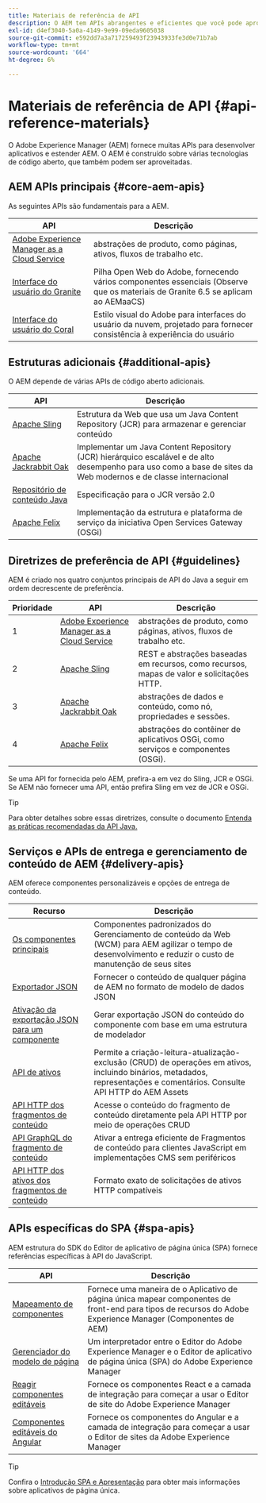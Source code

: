 ```yaml
---
title: Materiais de referência de API
description: O AEM tem APIs abrangentes e eficientes que você pode aproveitar para o seu projeto de experiência digital.
exl-id: d4ef3040-5a0a-4149-9e99-09eda9605038
source-git-commit: e592dd7a3a717259493f23943933fe3d0e71b7ab
workflow-type: tm+mt
source-wordcount: '664'
ht-degree: 6%

---
```


# Materiais de referência de API {#api-reference-materials}

O Adobe Experience Manager (AEM) fornece muitas APIs para desenvolver aplicativos e estender AEM. O AEM é construído sobre várias tecnologias de código aberto, que também podem ser aproveitadas.

## AEM APIs principais {#core-aem-apis}

As seguintes APIs são fundamentais para a AEM.

| API | Descrição |
|---|---|
| [Adobe Experience Manager as a Cloud Service](https://www.adobe.io/experience-manager/reference-materials/cloud-service/javadoc/index.html) | abstrações de produto, como páginas, ativos, fluxos de trabalho etc. |
| [Interface do usuário do Granite](https://helpx.adobe.com/experience-manager/6-5/sites/developing/using/reference-materials/granite-ui/api/jcr_root/libs/granite/ui/index.html#) | Pilha Open Web do Adobe, fornecendo vários componentes essenciais (Observe que os materiais de Granite 6.5 se aplicam ao AEMaaCS) |
| [Interface do usuário do Coral](https://opensource.adobe.com/coral-spectrum/documentation/) | Estilo visual do Adobe para interfaces do usuário da nuvem, projetado para fornecer consistência à experiência do usuário |

<!---
|Editor core JavaScript API reference|Provides all the base objects and concepts to support authoring of content resources|
--->

## Estruturas adicionais {#additional-apis}

O AEM depende de várias APIs de código aberto adicionais.

| API | Descrição |
|---|---|
| [Apache Sling](https://sling.apache.org/apidocs/sling11/) | Estrutura da Web que usa um Java Content Repository (JCR) para armazenar e gerenciar conteúdo |
| [Apache Jackrabbit Oak](http://jackrabbit.apache.org/oak/docs/oak_api/overview.html) | Implementar um Java Content Repository (JCR) hierárquico escalável e de alto desempenho para uso como a base de sites da Web modernos e de classe internacional |
| [Repositório de conteúdo Java](https://www.adobe.io/experience-manager/reference-materials/spec/javax.jcr/javadocs/jcr-2.0/index.html) | Especificação para o JCR versão 2.0 |
| [Apache Felix](https://felix.apache.org) | Implementação da estrutura e plataforma de serviço da iniciativa Open Services Gateway (OSGi) |

## Diretrizes de preferência de API {#guidelines}

AEM é criado nos quatro conjuntos principais de API do Java a seguir em ordem decrescente de preferência.

| Prioridade | API | Descrição |
|---|---|---|
| 1 | [Adobe Experience Manager as a Cloud Service](https://www.adobe.io/experience-manager/reference-materials/cloud-service/javadoc/index.html) | abstrações de produto, como páginas, ativos, fluxos de trabalho etc. |
| 2 | [Apache Sling](https://sling.apache.org/apidocs/sling11/) | REST e abstrações baseadas em recursos, como recursos, mapas de valor e solicitações HTTP. |
| 3 | [Apache Jackrabbit Oak](http://jackrabbit.apache.org/oak/docs/oak_api/overview.html) | abstrações de dados e conteúdo, como nó, propriedades e sessões. |
| 4 | [Apache Felix](https://felix.apache.org/) | abstrações do contêiner de aplicativos OSGi, como serviços e componentes (OSGi). |

Se uma API for fornecida pelo AEM, prefira-a em vez do Sling, JCR e OSGi. Se AEM não fornecer uma API, então prefira Sling em vez de JCR e OSGi.

>[!TIP]
>
>Para obter detalhes sobre essas diretrizes, consulte o documento [Entenda as práticas recomendadas da API Java.](https://experienceleague.adobe.com/docs/experience-manager-learn/foundation/development/understand-java-api-best-practices.html)

## Serviços e APIs de entrega e gerenciamento de conteúdo de AEM {#delivery-apis}

AEM oferece componentes personalizáveis e opções de entrega de conteúdo.

| Recurso | Descrição |
|---|---|
| [Os componentes principais](https://experienceleague.adobe.com/docs/experience-manager-core-components/using/introduction.html?lang=pt-BR) | Componentes padronizados do Gerenciamento de conteúdo da Web (WCM) para AEM agilizar o tempo de desenvolvimento e reduzir o custo de manutenção de seus sites |
| [Exportador JSON](/help/implementing/developing/components/json-exporter.md) | Fornecer o conteúdo de qualquer página de AEM no formato de modelo de dados JSON |
| [Ativação da exportação JSON para um componente](/help/implementing/developing/components/enabling-json-exporter.md) | Gerar exportação JSON do conteúdo do componente com base em uma estrutura de modelador |
| [API de ativos](/help/assets/mac-api-assets.md) | Permite a criação-leitura-atualização-exclusão (CRUD) de operações em ativos, incluindo binários, metadados, representações e comentários. Consulte API HTTP do AEM Assets |
| [API HTTP dos fragmentos de conteúdo](/help/assets/content-fragments/assets-api-content-fragments.md) | Acesse o conteúdo do fragmento de conteúdo diretamente pela API HTTP por meio de operações CRUD |
| [API GraphQL do fragmento de conteúdo](/help/headless/graphql-api/content-fragments.md) | Ativar a entrega eficiente de Fragmentos de conteúdo para clientes JavaScript em implementações CMS sem periféricos |
| [API HTTP dos ativos dos fragmentos de conteúdo](https://experienceleague.adobe.com/docs/experience-manager-cloud-service/assets/admin/mac-api-assets.html) | Formato exato de solicitações de ativos HTTP compatíveis |

## APIs específicas do SPA {#spa-apis}

AEM estrutura do SDK do Editor de aplicativo de página única (SPA) fornece referências específicas à API do JavaScript.

| API | Descrição |
|---|---|
| [Mapeamento de componentes](https://www.npmjs.com/package/@adobe/aem-spa-component-mapping) | Fornece uma maneira de o Aplicativo de página única mapear componentes de front-end para tipos de recursos do Adobe Experience Manager (Componentes de AEM) |
| [Gerenciador do modelo de página](https://www.npmjs.com/package/@adobe/aem-spa-page-model-manager) | Um interpretador entre o Editor do Adobe Experience Manager e o Editor de aplicativo de página única (SPA) do Adobe Experience Manager |
| [Reagir componentes editáveis](https://www.npmjs.com/package/@adobe/aem-react-editable-components) | Fornece os componentes React e a camada de integração para começar a usar o Editor de site do Adobe Experience Manager |
| [Componentes editáveis do Angular](https://www.npmjs.com/package/@adobe/aem-angular-editable-components) | Fornece os componentes do Angular e a camada de integração para começar a usar o Editor de sites da Adobe Experience Manager |

>[!TIP]
>
>Confira o [Introdução SPA e Apresentação](/help/implementing/developing/hybrid/introduction.md) para obter mais informações sobre aplicativos de página única.
